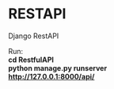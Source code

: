 # RESTAPI
Django RestAPI

Run:<br/>
  <b>cd RestfulAPI <br/>
  python manage.py runserver <br/>
  http://127.0.0.1:8000/api/</b>
  
